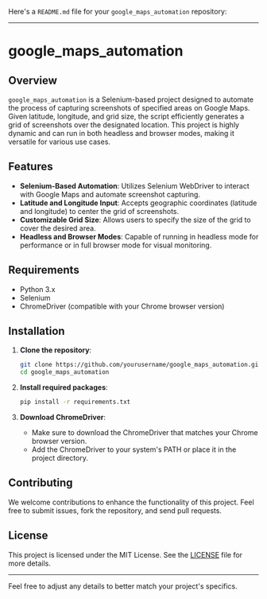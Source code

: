 Here's a `README.md` file for your `google_maps_automation` repository:

---

# google_maps_automation

## Overview

`google_maps_automation` is a Selenium-based project designed to automate the process of capturing screenshots of specified areas on Google Maps. Given latitude, longitude, and grid size, the script efficiently generates a grid of screenshots over the designated location. This project is highly dynamic and can run in both headless and browser modes, making it versatile for various use cases.

## Features

- **Selenium-Based Automation**: Utilizes Selenium WebDriver to interact with Google Maps and automate screenshot capturing.
- **Latitude and Longitude Input**: Accepts geographic coordinates (latitude and longitude) to center the grid of screenshots.
- **Customizable Grid Size**: Allows users to specify the size of the grid to cover the desired area.
- **Headless and Browser Modes**: Capable of running in headless mode for performance or in full browser mode for visual monitoring.

## Requirements

- Python 3.x
- Selenium
- ChromeDriver (compatible with your Chrome browser version)

## Installation

1. **Clone the repository**:
   ```sh
   git clone https://github.com/yourusername/google_maps_automation.git
   cd google_maps_automation
   ```

2. **Install required packages**:
   ```sh
   pip install -r requirements.txt
   ```

3. **Download ChromeDriver**:
   - Make sure to download the ChromeDriver that matches your Chrome browser version.
   - Add the ChromeDriver to your system's PATH or place it in the project directory.


## Contributing

We welcome contributions to enhance the functionality of this project. Feel free to submit issues, fork the repository, and send pull requests.

## License

This project is licensed under the MIT License. See the [LICENSE](LICENSE) file for more details.

---

Feel free to adjust any details to better match your project's specifics.
